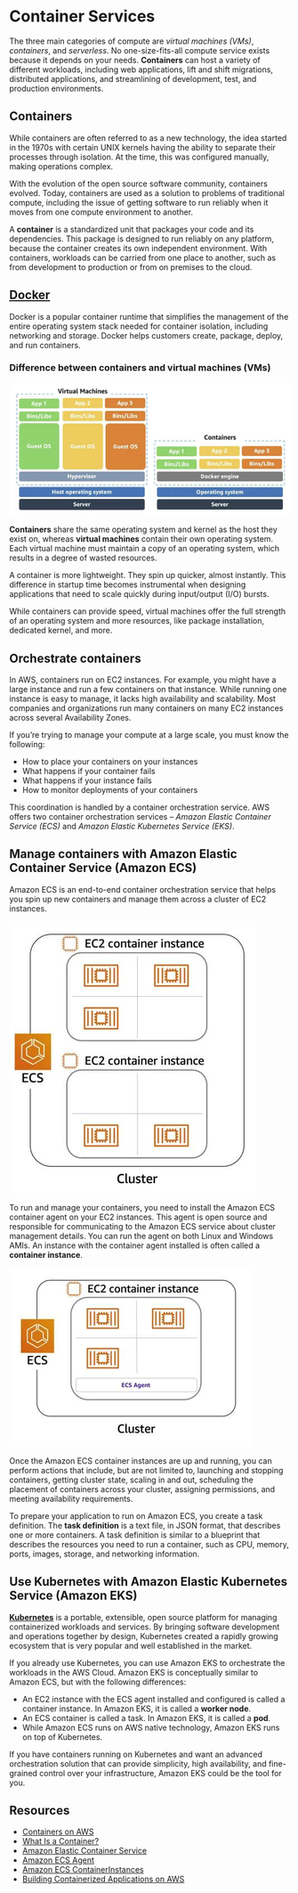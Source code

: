 # Container Services
The three main categories of compute are *virtual machines (VMs)*, *containers*, and *serverless*. No one-size-fits-all compute service exists because it depends on your needs. **Containers** can host a variety of different workloads, including web applications, lift and shift migrations, distributed applications, and streamlining of development, test, and production environments.

## Containers
While containers are often referred to as a new technology, the idea started in the 1970s with certain UNIX kernels having the ability to separate their processes through isolation. At the time, this was configured manually, making operations complex.

With the evolution of the open source software community, containers evolved. Today, containers are used as a solution to problems of traditional compute, including the issue of getting software to run reliably when it moves from one compute environment to another.

A **container** is a standardized unit that packages your code and its dependencies. This package is designed to run reliably on any platform, because the container creates its own independent environment. With containers, workloads can be carried from one place to another, such as from development to production or from on premises to the cloud.

## [Docker](https://www.docker.com/)
Docker is a popular container runtime that simplifies the management of the entire operating system stack needed for container isolation, including networking and storage. Docker helps customers create, package, deploy, and run containers.

### Difference between containers and virtual machines (VMs)

![Container vs VMs](../assets/img/container-vs-vms.jpg)

**Containers** share the same operating system and kernel as the host they exist on, whereas **virtual machines** contain their own operating system. Each virtual machine must maintain a copy of an operating system, which results in a degree of wasted resources.

A container is more lightweight. They spin up quicker, almost instantly. This difference in startup time becomes instrumental when designing applications that need to scale quickly during input/output (I/O) bursts.

While containers can provide speed, virtual machines offer the full strength of an operating system and more resources, like package installation, dedicated kernel, and more.

## Orchestrate containers
In AWS, containers run on EC2 instances. For example, you might have a large instance and run a few containers on that instance. While running one instance is easy to manage, it lacks high availability and scalability. Most companies and organizations run many containers on many EC2 instances across several Availability Zones.

If you’re trying to manage your compute at a large scale, you must know the following:
* How to place your containers on your instances
* What happens if your container fails
* What happens if your instance fails
* How to monitor deployments of your containers

This coordination is handled by a container orchestration service. AWS offers two container orchestration services – *Amazon Elastic Container Service (ECS)* and *Amazon Elastic Kubernetes Service (EKS)*.

## Manage containers with Amazon Elastic Container Service (Amazon ECS)
Amazon ECS is an end-to-end container orchestration service that helps you spin up new containers and manage them across a cluster of EC2 instances.

![ECS EC2 Clusters](../assets/img/ecs-ec2-cluster.jpg)

To run and manage your containers, you need to install the Amazon ECS container agent on your EC2 instances. This agent is open source and responsible for communicating to the Amazon ECS service about cluster management details. You can run the agent on both Linux and Windows AMIs. An instance with the container agent installed is often called a **container instance**.

![ECS Agent](../assets/img/ecs-cluster-ecs-agent.jpg)

Once the Amazon ECS container instances are up and running, you can perform actions that include, but are not limited to, launching and stopping containers, getting cluster state, scaling in and out, scheduling the placement of containers across your cluster, assigning permissions, and meeting availability requirements.

To prepare your application to run on Amazon ECS, you create a task definition. The **task definition** is a text file, in JSON format, that describes one or more containers. A task definition is similar to a blueprint that describes the resources you need to run a container, such as CPU, memory, ports, images, storage, and networking information.

## Use Kubernetes with Amazon Elastic Kubernetes Service (Amazon EKS)
[**Kubernetes**](https://kubernetes.io/) is a portable, extensible, open source platform for managing containerized workloads and services. By bringing software development and operations together by design, Kubernetes created a rapidly growing ecosystem that is very popular and well established in the market.

If you already use Kubernetes, you can use Amazon EKS to orchestrate the workloads in the AWS Cloud. Amazon EKS is conceptually similar to Amazon ECS, but with the following differences:
* An EC2 instance with the ECS agent installed and configured is called a container instance. In Amazon EKS, it is called a **worker node**.
* An ECS container is called a task. In Amazon EKS, it is called a **pod**.
* While Amazon ECS runs on AWS native technology, Amazon EKS runs on top of Kubernetes.

If you have containers running on Kubernetes and want an advanced orchestration solution that can provide simplicity, high availability, and fine-grained control over your infrastructure, Amazon EKS could be the tool for you.

## Resources
* [Containers on AWS](https://aws.amazon.com/containers/services/)
* [What Is a Container?](https://www.docker.com/resources/what-container)
* [Amazon Elastic Container Service](https://aws.amazon.com/ecs/)
* [Amazon ECS Agent](https://github.com/aws/amazon-ecs-agent)
* [Amazon ECS ContainerInstances](https://docs.aws.amazon.com/AmazonECS/latest/developerguide/ECS_instances.html)
* [Building Containerized Applications on AWS](https://www.coursera.org/learn/containerized-apps-on-aws)